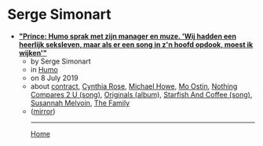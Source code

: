 # Serge Simonart

 - [**"Prince: Humo sprak met zijn manager en muze. 'Wij hadden een heerlijk seksleven, maar als er een song in z'n hoofd opdook, moest ik wijken'"**](https://www.humo.be/humo-archief/403403/prince-humo-sprak-met-zijn-manager-en-muze-wij-hadden-een-heerlijk-seksleven-maar-als-er-een-song-in-zn-hoofd-opdook-moest-ik-wijken)<ul><li>by Serge Simonart</li><li>in [Humo](https://www.humo.be/)</li><li>on 8 July 2019</li><li>about [contract](../../topics/contract/index.md), [Cynthia Rose](../../topics/cynthia-rose/index.md), [Michael Howe](../../topics/michael-howe/index.md), [Mo Ostin](../../topics/mo-ostin/index.md), [Nothing Compares 2 U (song)](../../topics/song/nothing-compares-2-u/index.md), [Originals (album)](../../topics/album/originals/index.md), [Starfish And Coffee (song)](../../topics/song/starfish-and-coffee/index.md), [Susannah Melvoin](../../topics/susannah-melvoin/index.md), [The Family](../../topics/the-family/index.md)</li><li>([mirror](https://web.archive.org/web/*/https://www.humo.be/humo-archief/403403/prince-humo-sprak-met-zijn-manager-en-muze-wij-hadden-een-heerlijk-seksleven-maar-als-er-een-song-in-zn-hoofd-opdook-moest-ik-wijken))</li><ul>

----

[Home](../index.md)
